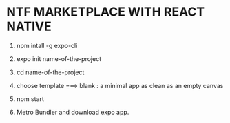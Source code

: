 # **NTF MARKETPLACE WITH REACT NATIVE**

1. npm intall -g expo-cli
2. expo init name-of-the-project
3. cd name-of-the-project
4. choose template ===> blank : a minimal app as clean as an empty canvas
5. npm start

6. Metro Bundler and download expo app.
